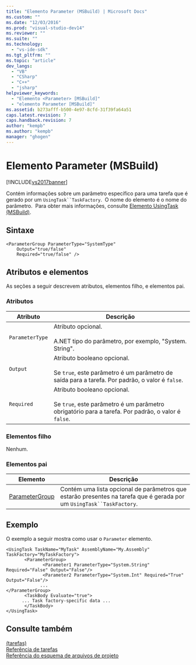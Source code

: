 ```yaml
---
title: "Elemento Parameter (MSBuild) | Microsoft Docs"
ms.custom: ""
ms.date: "12/03/2016"
ms.prod: "visual-studio-dev14"
ms.reviewer: ""
ms.suite: ""
ms.technology: 
  - "vs-ide-sdk"
ms.tgt_pltfrm: ""
ms.topic: "article"
dev_langs: 
  - "VB"
  - "CSharp"
  - "C++"
  - "jsharp"
helpviewer_keywords: 
  - "Elemento <Parameter> [MSBuild]"
  - "elemento Parameter [MSBuild]"
ms.assetid: b273afff-b500-4e97-8cfd-31f39fa64a51
caps.latest.revision: 7
caps.handback.revision: 7
author: "kempb"
ms.author: "kempb"
manager: "ghogen"
---
```

# Elemento Parameter (MSBuild)
[!INCLUDE[vs2017banner](../code-quality/includes/vs2017banner.md)]

Contém informações sobre um parâmetro específico para uma tarefa que é gerado por um `UsingTask``TaskFactory`.  O nome do elemento é o nome do parâmetro.  Para obter mais informações, consulte [Elemento UsingTask \(MSBuild\)](../msbuild/usingtask-element-msbuild.md).  
  
## Sintaxe  
  
```  
<ParameterGroup ParameterType="SystemType"  
    Output="true/false"  
    Required="true/false" />  
```  
  
## Atributos e elementos  
 As seções a seguir descrevem atributos, elementos filho, e elementos pai.  
  
### Atributos  
  
|Atributo|Descrição|  
|--------------|---------------|  
|`ParameterType`|Atributo opcional.<br /><br /> A.NET tipo do parâmetro, por exemplo, "System. String".|  
|`Output`|Atributo booleano opcional.<br /><br /> Se `true`, este parâmetro é um parâmetro de saída para a tarefa.  Por padrão, o valor é `false`.|  
|`Required`|Atributo booleano opcional.<br /><br /> Se `true`, este parâmetro é um parâmetro obrigatório para a tarefa.  Por padrão, o valor é `false`.|  
  
### Elementos filho  
 Nenhum.  
  
### Elementos pai  
  
|Elemento|Descrição|  
|--------------|---------------|  
|[ParameterGroup](../msbuild/parametergroup-element.md)|Contém uma lista opcional de parâmetros que estarão presentes na tarefa que é gerada por um `UsingTask``TaskFactory`.|  
  
## Exemplo  
 O exemplo a seguir mostra como usar o `Parameter` elemento.  
  
```  
<UsingTask TaskName="MyTask" AssemblyName="My.Assembly" TaskFactory="MyTaskFactory">  
       <ParameterGroup>  
              <Parameter1 ParameterType="System.String" Required="False" Output="False"/>  
              <Parameter2 ParameterType="System.Int" Required="True" Output="False"/>  
             ...  
</ParameterGroup>  
       <TaskBody Evaluate="true">  
      ... Task factory-specific data ...  
       </TaskBody>  
</UsingTask>  
```  
  
## Consulte também  
 [ \(tarefas\)](../msbuild/msbuild-tasks.md)   
 [Referência de tarefas](../msbuild/msbuild-task-reference.md)   
 [Referência do esquema de arquivos de projeto](../msbuild/msbuild-project-file-schema-reference.md)